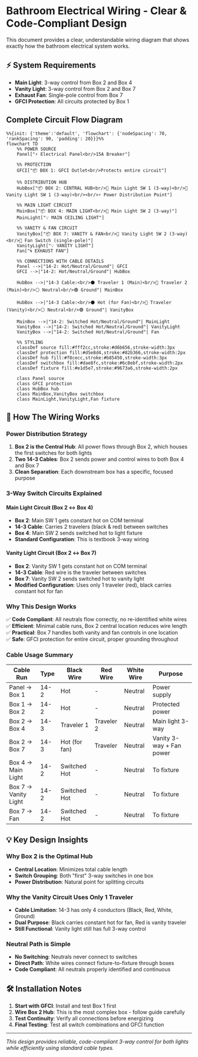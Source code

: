 # Bathroom Electrical Wiring - Clear & Code-Compliant Design

This document provides a clear, understandable wiring diagram that shows exactly how the bathroom electrical system works.

## ⚡ System Requirements
- **Main Light**: 3-way control from Box 2 and Box 4
- **Vanity Light**: 3-way control from Box 2 and Box 7  
- **Exhaust Fan**: Single-pole control from Box 7
- **GFCI Protection**: All circuits protected by Box 1

## Complete Circuit Flow Diagram

```mermaid
%%{init: {'theme':'default', 'flowchart': {'nodeSpacing': 70, 'rankSpacing': 90, 'padding': 20}}}%%
flowchart TD
    %% POWER SOURCE
    Panel["⚡ Electrical Panel<br/>15A Breaker"]
    
    %% PROTECTION
    GFCI["📦 BOX 1: GFCI Outlet<br/>Protects entire circuit"]
    
    %% DISTRIBUTION HUB
    HubBox["📦 BOX 2: CENTRAL HUB<br/>🔘 Main Light SW 1 (3-way)<br/>🔘 Vanity Light SW 1 (3-way)<br/><br/>⚡ Power Distribution Point"]
    
    %% MAIN LIGHT CIRCUIT
    MainBox["📦 BOX 4: MAIN LIGHT<br/>🔘 Main Light SW 2 (3-way)"]
    MainLight["💡 MAIN CEILING LIGHT"]
    
    %% VANITY & FAN CIRCUIT  
    VanityBox["📦 BOX 7: VANITY & FAN<br/>🔘 Vanity Light SW 2 (3-way)<br/>🔘 Fan Switch (single-pole)"]
    VanityLight["💡 VANITY LIGHT"]
    Fan["🌀 EXHAUST FAN"]

    %% CONNECTIONS WITH CABLE DETAILS
    Panel -->|"14-2: Hot/Neutral/Ground"| GFCI
    GFCI -->|"14-2: Hot/Neutral/Ground"| HubBox
    
    HubBox -->|"14-3 Cable:<br/>⚫ Traveler 1 (Main)<br/>🔴 Traveler 2 (Main)<br/>⚪ Neutral<br/>🟢 Ground"| MainBox
    
    HubBox -->|"14-3 Cable:<br/>⚫ Hot (for Fan)<br/>🔴 Traveler (Vanity)<br/>⚪ Neutral<br/>🟢 Ground"| VanityBox
    
    MainBox -->|"14-2: Switched Hot/Neutral/Ground"| MainLight
    VanityBox -->|"14-2: Switched Hot/Neutral/Ground"| VanityLight  
    VanityBox -->|"14-2: Switched Hot/Neutral/Ground"| Fan

    %% STYLING
    classDef source fill:#fff2cc,stroke:#d6b656,stroke-width:3px
    classDef protection fill:#d5e8d4,stroke:#82b366,stroke-width:2px
    classDef hub fill:#f8cecc,stroke:#b85450,stroke-width:3px
    classDef switchbox fill:#dae8fc,stroke:#6c8ebf,stroke-width:2px
    classDef fixture fill:#e1d5e7,stroke:#9673a6,stroke-width:2px

    class Panel source
    class GFCI protection  
    class HubBox hub
    class MainBox,VanityBox switchbox
    class MainLight,VanityLight,Fan fixture
```

## 🔧 How The Wiring Works

### **Power Distribution Strategy**
1. **Box 2 is the Central Hub**: All power flows through Box 2, which houses the first switches for both lights
2. **Two 14-3 Cables**: Box 2 sends power and control wires to both Box 4 and Box 7
3. **Clean Separation**: Each downstream box has a specific, focused purpose

### **3-Way Switch Circuits Explained**

#### **Main Light Circuit (Box 2 ↔ Box 4)**
- **Box 2**: Main SW 1 gets constant hot on COM terminal
- **14-3 Cable**: Carries 2 travelers (black & red) between switches  
- **Box 4**: Main SW 2 sends switched hot to light fixture
- **Standard Configuration**: This is textbook 3-way wiring

#### **Vanity Light Circuit (Box 2 ↔ Box 7)**
- **Box 2**: Vanity SW 1 gets constant hot on COM terminal
- **14-3 Cable**: Red wire is the traveler between switches
- **Box 7**: Vanity SW 2 sends switched hot to vanity light
- **Modified Configuration**: Uses only 1 traveler (red), black carries constant hot for fan

### **Why This Design Works**

✅ **Code Compliant**: All neutrals flow correctly, no re-identified white wires  
✅ **Efficient**: Minimal cable runs, Box 2 central location reduces wire length  
✅ **Practical**: Box 7 handles both vanity and fan controls in one location  
✅ **Safe**: GFCI protection for entire circuit, proper grounding throughout  

### **Cable Usage Summary**
| Cable Run | Type | Black Wire | Red Wire | White Wire | Purpose |
|-----------|------|------------|----------|------------|---------|
| Panel → Box 1 | 14-2 | Hot | - | Neutral | Power supply |
| Box 1 → Box 2 | 14-2 | Hot | - | Neutral | Protected power |
| Box 2 → Box 4 | 14-3 | Traveler 1 | Traveler 2 | Neutral | Main light 3-way |
| Box 2 → Box 7 | 14-3 | Hot (for fan) | Traveler | Neutral | Vanity 3-way + Fan power |
| Box 4 → Main Light | 14-2 | Switched Hot | - | Neutral | To fixture |
| Box 7 → Vanity Light | 14-2 | Switched Hot | - | Neutral | To fixture |
| Box 7 → Fan | 14-2 | Switched Hot | - | Neutral | To fixture |

## 💡 Key Design Insights

### **Why Box 2 is the Optimal Hub**
- **Central Location**: Minimizes total cable length
- **Switch Grouping**: Both "first" 3-way switches in one box
- **Power Distribution**: Natural point for splitting circuits

### **Why the Vanity Circuit Uses Only 1 Traveler**
- **Cable Limitation**: 14-3 has only 4 conductors (Black, Red, White, Ground)
- **Dual Purpose**: Black carries constant hot for fan, Red is vanity traveler
- **Still Functional**: Vanity light still has full 3-way control

### **Neutral Path is Simple**
- **No Switching**: Neutrals never connect to switches
- **Direct Path**: White wires connect fixture-to-fixture through boxes
- **Code Compliant**: All neutrals properly identified and continuous

## 🛠️ Installation Notes

1. **Start with GFCI**: Install and test Box 1 first
2. **Wire Box 2 Hub**: This is the most complex box - follow guide carefully  
3. **Test Continuity**: Verify all connections before energizing
4. **Final Testing**: Test all switch combinations and GFCI function

---
*This design provides reliable, code-compliant 3-way control for both lights while efficiently using standard cable types.*